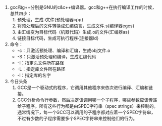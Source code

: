 1. gcc和g++分别是GNU的c&c++编译器。gcc和g++在执行编译工作的时候，总共四步：
    1. 预处理，生成.i文件{预处理器cpp}
    2. 将预处理后的文件转换成汇编语言，生成文件.s{编译器egcs}
    3. 由汇编变为目标代码（机器代码）生成.o的文件{汇编器as}
    4. 链接目标代码，生成可执行程序{连接器ld}
2. 命令：
   + -c：只激活预处理、编译和汇编，生成obj文件.o
   + -S：只激活预处理和编译，生成汇编代码
   + -I：指定头文件所在路径
   + -L：指定库文件所在路径
   + -l：指定库的名字
3. 今日头条 
   1. GCC是一个驱动式的程序，它调用其他程序来依次进行编译、汇编和链接。
   2. GCC分析命令行参数，然后决定该调用哪一个子程序，哪些参数应该传递给子程序。所有这些行为都是由SPEC字符串（spec strings）来控制的。通常情况下，每一个GCC可以调用的子程序都对应着一个SPEC字符串，不过有少数的子程序需要多个SPEC字符串来控制他们的行为。